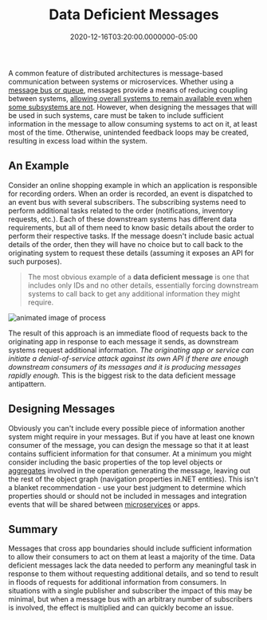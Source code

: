 ﻿---
title: Data Deficient Messages
date: "2020-12-16T03:20:00.0000000-05:00"
description: In distributed applications and microservices that send events or notifications to other apps or services, take care to include sufficient information in the messages themselves. Failure to do so will likely result in downstream services needing to call back to request additional details. This can result in a flood of incoming requests responding to each message, essentially denial-of-service attacking the source app.
featuredImage: /img/data-deficient-messages.png
---

A common feature of distributed architectures is message-based communication between systems or microservices. Whether using a [message bus or queue](https://ardalis.com/bus-or-queue/), messages provide a means of reducing coupling between systems, [allowing overall systems to remain available even when some subsystems are not](https://ardalis.com/cap-pacelc-and-microservices/). However, when designing the messages that will be used in such systems, care must be taken to include sufficient information in the message to allow consuming systems to act on it, at least most of the time. Otherwise, unintended feedback loops may be created, resulting in excess load within the system.

## An Example

Consider an online shopping example in which an application is responsible for recording orders. When an order is recorded, an event is dispatched to an event bus with several subscribers. The subscribing systems need to perform additional tasks related to the order (notifications, inventory requests, etc.). Each of these downstream systems has different data requirements, but all of them need to know basic details about the order to perform their respective tasks. If the message doesn't include basic actual details of the order, then they will have no choice but to call back to the originating system to request these details (assuming it exposes an API for such purposes).

> The most obvious example of a **data deficient message** is one that includes only IDs and no other details, essentially forcing downstream systems to call back to get any additional information they might require.

![animated image of process](/img/data-deficient-messages.gif)

The result of this approach is an immediate flood of requests back to the originating app in response to each message it sends, as downstream systems request additional information. *The originating app or service can initiate a denial-of-service attack against its own API if there are enough downstream consumers of its messages and it is producing messages rapidly enough.* This is the biggest risk to the data deficient message antipattern.

## Designing Messages

Obviously you can't include every possible piece of information another system might require in your messages. But if you have at least one known consumer of the message, you can design the message so that it at least contains sufficient information for that consumer. At a minimum you might consider including the basic properties of the top level objects or [aggregates](https://deviq.com/aggregate-pattern/) involved in the operation generating the message, leaving out the rest of the object graph (navigation properties in.NET entities). This isn't a blanket recommendation - use your best judgment to determine which properties should or should not be included in messages and integration events that will be shared between [microservices](https://ardalis.com/tags/microservices/) or apps.

## Summary

Messages that cross app boundaries should include sufficient information to allow their consumers to act on them at least a majority of the time. Data deficient messages lack the data needed to perform any meaningful task in response to them without requesting additional details, and so tend to result in floods of requests for additional information from consumers. In situations with a single publisher and subscriber the impact of this may be minimal, but when a message bus with an arbitrary number of subscribers is involved, the effect is multiplied and can quickly become an issue.

